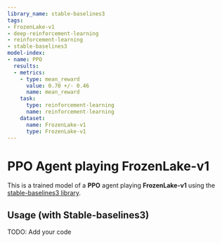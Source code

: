 ```yaml
---
library_name: stable-baselines3
tags:
- FrozenLake-v1
- deep-reinforcement-learning
- reinforcement-learning
- stable-baselines3
model-index:
- name: PPO
  results:
  - metrics:
    - type: mean_reward
      value: 0.70 +/- 0.46
      name: mean_reward
    task:
      type: reinforcement-learning
      name: reinforcement-learning
    dataset:
      name: FrozenLake-v1
      type: FrozenLake-v1
---
```


  # **PPO** Agent playing **FrozenLake-v1**
  This is a trained model of a **PPO** agent playing **FrozenLake-v1** using the [stable-baselines3 library](https://github.com/DLR-RM/stable-baselines3).
  
  ## Usage (with Stable-baselines3)
  TODO: Add your code
  